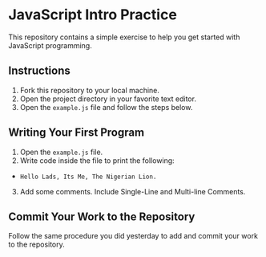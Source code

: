 # JavaScript Intro Practice

This repository contains a simple exercise to help you get started with JavaScript programming.

## Instructions

1. Fork this repository to your local machine.
2. Open the project directory in your favorite text editor.
3. Open the `example.js` file and follow the steps below.

## Writing Your First Program

1. Open the `example.js` file.
2. Write code inside the file to print the following:
- `Hello Lads, Its Me, The Nigerian Lion.`
3. Add some comments. Include Single-Line and Multi-line Comments.

## Commit Your Work to the Repository

Follow the same procedure you did yesterday to add and commit your work to the repository.
